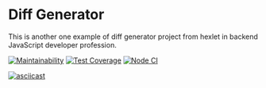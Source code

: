 # Diff Generator

This is another one example of diff generator project from hexlet in backend JavaScript developer profession.

[![Maintainability](https://api.codeclimate.com/v1/badges/bf1ee139579ca1eaa098/maintainability)](https://codeclimate.com/github/seth2810/backend-project-lvl2/maintainability)
[![Test Coverage](https://api.codeclimate.com/v1/badges/bf1ee139579ca1eaa098/test_coverage)](https://codeclimate.com/github/seth2810/backend-project-lvl2/test_coverage)
[![Node CI](https://github.com/seth2810/backend-project-lvl2/workflows/Node.js%20CI/badge.svg)](https://github.com/seth2810/backend-project-lvl2/actions)

[![asciicast](https://asciinema.org/a/EIjTtansEhYJE9Y8pM3WWJdlx.svg)](https://asciinema.org/a/EIjTtansEhYJE9Y8pM3WWJdlx)
